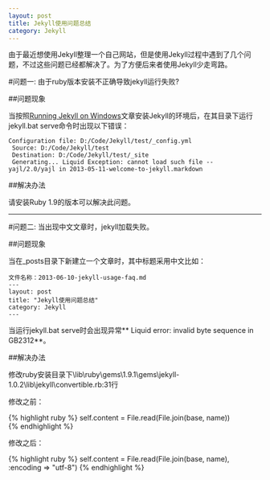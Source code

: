 ```yaml
---
layout: post
title: Jekyll使用问题总结
category: Jekyll
---
```


由于最近想使用Jekyll整理一个自己网站，但是使用Jekyll过程中遇到了几个问题，不过这些问题已经都解决了。为了方便后来者使用Jekyll少走弯路。

#问题一: 由于ruby版本安装不正确导致jekyll运行失败?

##问题现象

当按照[Running Jekyll on Windows][1]文章安装Jekyll的环境后，在其目录下运行jekyll.bat serve命令时出现以下错误：

	Configuration file: D:/Code/Jekyll/test/_config.yml
	 Source: D:/Code/Jekyll/test
	 Destination: D:/Code/Jekyll/test/_site
	 Generating... Liquid Exception: cannot load such file -- yajl/2.0/yajl in 2013-05-11-welcome-to-jekyll.markdown

##解决办法

请安装Ruby 1.9的版本可以解决此问题。

<hr>

#问题二: 当出现中文文章时，jekyll加载失败。

##问题现象

当在_posts目录下新建立一个文章时，其中标题采用中文比如： 

	文件名称：2013-06-10-jekyll-usage-faq.md
	---
	layout: post
	title: "Jekyll使用问题总结"
	category: Jekyll
	---
当运行jekyll.bat serve时会出现异常** Liquid error: invalid byte sequence in GB2312**。

##解决办法

修改ruby安装目录下\lib\ruby\gems\1.9.1\gems\jekyll-1.0.2\lib\jekyll\convertible.rb:31行  

修改之前：  

{% highlight ruby %}
	self.content = File.read(File.join(base, name))  
{% endhighlight %}

修改之后：  

{% highlight ruby %}
	self.content = File.read(File.join(base, name), :encoding => "utf-8")
{% endhighlight %}


[1]: http://www.madhur.co.in/blog/2011/09/01/runningjekyllwindows.html
